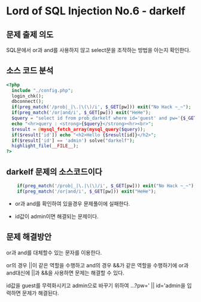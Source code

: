 # Lord of SQL Injection No.6 - darkelf

## 문제 출제 의도

SQL문에서 or과 and를 사용하지 않고 select문을 조작하는 방법을 아는지 확인한다.

## 소스 코드 분석

```php
<?php 
  include "./config.php"; 
  login_chk(); 
  dbconnect();  
  if(preg_match('/prob|_|\.|\(\)/i', $_GET[pw])) exit("No Hack ~_~"); 
  if(preg_match('/or|and/i', $_GET[pw])) exit("HeHe"); 
  $query = "select id from prob_darkelf where id='guest' and pw='{$_GET[pw]}'"; 
  echo "<hr>query : <strong>{$query}</strong><hr><br>"; 
  $result = @mysql_fetch_array(mysql_query($query)); 
  if($result['id']) echo "<h2>Hello {$result[id]}</h2>"; 
  if($result['id'] == 'admin') solve("darkelf"); 
  highlight_file(__FILE__); 
?>
```
darkelf 문제의 소스코드이다
-----
```php
    if(preg_match('/prob|_|\.|\(\)/i', $_GET[pw])) exit("No Hack ~_~"); 
    if(preg_match('/or|and/i', $_GET[pw])) exit("HeHe"); 
```
* or과 and를 확인하여 있을경우 문제풀이에 실패한다.

* id값이 admin이면 해결되는 문제이다.

## 문제 해결방안

or과 and를 대체할수 있는 문자를 이용한다.

or의 경우 ||이 같은 역할을 수행하고 and의 경우 &&가 같은 역할을 수행하기에 or과 and대신에 ||과 &&을 사용하면 문제는 해결할 수 있다.

id값을 guest를 무력화시키고 admin으로 바꾸기 위하여 …?pw=' || id='admin을 입력하면 문제가 해결된다.